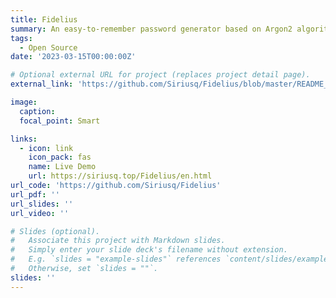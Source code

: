 ```yaml
---
title: Fidelius
summary: An easy-to-remember password generator based on Argon2 algorithm.
tags:
  - Open Source
date: '2023-03-15T00:00:00Z'

# Optional external URL for project (replaces project detail page).
external_link: 'https://github.com/Siriusq/Fidelius/blob/master/README_en.md'

image:
  caption: 
  focal_point: Smart

links:
  - icon: link
    icon_pack: fas
    name: Live Demo
    url: https://siriusq.top/Fidelius/en.html
url_code: 'https://github.com/Siriusq/Fidelius'
url_pdf: ''
url_slides: ''
url_video: ''

# Slides (optional).
#   Associate this project with Markdown slides.
#   Simply enter your slide deck's filename without extension.
#   E.g. `slides = "example-slides"` references `content/slides/example-slides.md`.
#   Otherwise, set `slides = ""`.
slides: ''
---
```

